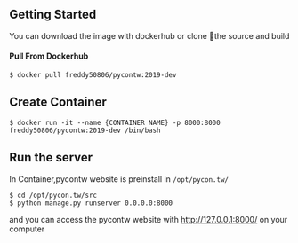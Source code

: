 ## Getting Started
You can download the image with dockerhub or clone the source and build
#### Pull From Dockerhub
`$ docker pull freddy50806/pycontw:2019-dev`

## Create Container
`$ docker run -it --name {CONTAINER NAME} -p 8000:8000 freddy50806/pycontw:2019-dev /bin/bash`

## Run the server
In Container,pycontw website is preinstall in `/opt/pycon.tw/`
```
$ cd /opt/pycon.tw/src
$ python manage.py runserver 0.0.0.0:8000
```
and you can access the pycontw website with http://127.0.0.1:8000/ on your computer